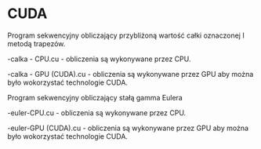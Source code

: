 # CUDA

Program sekwencyjny obliczający przybliżoną wartość całki oznaczonej I metodą trapezów.

-calka - CPU.cu - obliczenia są wykonywane przez CPU. 

-calka - GPU (CUDA).cu - obliczenia są wykonywane przez GPU aby można było wokorzystać technologie CUDA.



Program sekwencyjny obliczający stałą gamma Eulera 

-euler-CPU.cu - obliczenia są wykonywane przez CPU. 

-euler-GPU (CUDA).cu - obliczenia są wykonywane przez GPU aby można było wokorzystać technologie CUDA.
